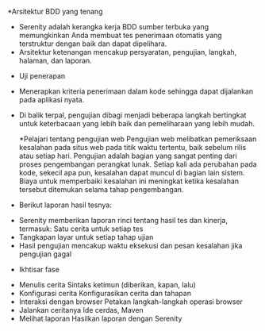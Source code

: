 \*Arsitektur BDD yang tenang

- Serenity adalah kerangka kerja BDD sumber terbuka yang memungkinkan Anda membuat tes penerimaan otomatis yang terstruktur dengan baik dan dapat dipelihara.
- Arsitektur ketenangan mencakup persyaratan, pengujian, langkah, halaman, dan laporan.

* Uji penerapan

- Menerapkan kriteria penerimaan dalam kode sehingga dapat dijalankan pada aplikasi nyata.
- Di balik terpal, pengujian dibagi menjadi beberapa langkah bertingkat untuk keterbacaan yang lebih baik dan pemeliharaan yang lebih mudah.

  \*Pelajari tentang pengujian web
  Pengujian web melibatkan pemeriksaan kesalahan pada situs web pada titik waktu tertentu, baik sebelum rilis atau setiap hari. Pengujian adalah bagian yang sangat penting dari proses pengembangan perangkat lunak. Setiap kali ada perubahan pada kode, sekecil apa pun, kesalahan dapat muncul di bagian lain sistem. Biaya untuk memperbaiki kesalahan ini meningkat ketika kesalahan tersebut ditemukan selama tahap pengembangan.

* Berikut laporan hasil tesnya:

- Serenity memberikan laporan rinci tentang hasil tes dan kinerja, termasuk:
  Satu cerita untuk setiap tes
- Tangkapan layar untuk setiap tahap ujian
- Hasil pengujian mencakup waktu eksekusi dan pesan kesalahan jika pengujian gagal

* Ikhtisar fase

- Menulis cerita
  Sintaks ketimun (diberikan, kapan, lalu)
- Konfigurasi cerita
  Konfigurasikan cerita dan tahapan
- Interaksi dengan browser
  Petakan langkah-langkah operasi browser
- Jalankan ceritanya
  Ide cerdas, Maven
- Melihat laporan
  Hasilkan laporan dengan Serenity
